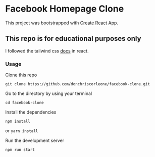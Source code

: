 # Facebook Homepage Clone

This project was bootstrapped with [Create React App](https://github.com/facebook/create-react-app).

## This repo is for educational purposes only

I followed the tailwind css [docs](https://tailwindcss.com/docs/guides/create-react-app) in react.

### Usage

Clone this repo

`git clone https://github.com/donchriscorleone/facebook-clone.git`

Go to the directory by using your terminal

`cd facebook-clone`

Install the dependencies

`npm install`

or `yarn install`

Run the development server

`npm run start`
